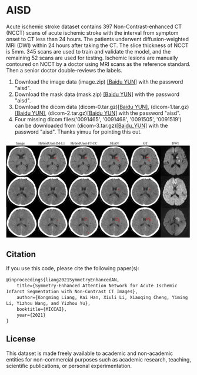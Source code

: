 # AISD

Acute ischemic stroke dataset contains 397 Non-Contrast-enhanced CT (NCCT) scans of acute ischemic stroke with the interval from symptom onset to CT less than 24 hours. The patients underwent diffusion-weighted MRI (DWI) within 24 hours after taking the CT. The slice thickness of NCCT is 5mm. 345 scans are used to train and validate the model, and the remaining 52 scans are used for testing. Ischemic lesions are manually contoured on NCCT by a doctor using MRI scans as the reference standard. Then a senior doctor double-reviews the labels.

1. Download the image data (image.zip) [[Baidu YUN]](https://pan.baidu.com/s/12nouuU6MbFrQps4EmTcomA) with the password "aisd".
2. Download the mask data (mask.zip) [[Baidu YUN]](https://pan.baidu.com/s/1MR4tAEHypdTRnqprXuRRXQ) with the password "aisd".
3. Download the dicom data (dicom-0.tar.gz)[[Baidu YUN]](https://pan.baidu.com/s/1JLgGtkdzP8TlH2va5LRQ7w), (dicom-1.tar.gz)[[Baidu YUN]](https://pan.baidu.com/s/15CFiAdhI0cG7Ad1GT3gpUQ), (dicom-2.tar.gz)[[Baidu YUN]](https://pan.baidu.com/s/1QLOUojfAzFSE3-F8hTJZ7w) with the password "aisd".
4. Four missing dicom files('0091465', '0091468', '0091505', '0091519') can be downloaded from (dicom-3.tar.gz)[[Baidu_YUN]](https://pan.baidu.com/s/1Rblm1fU6xrpYSQub45f-Ig) with the password "aisd". Thanks yimuu for pointing this out.

![Samples](https://github.com/GriffinLiang/AISD/blob/main/vis.png)


## Citation

If you use this code, please cite the following paper(s):

	@inproceedings{liang2021SymmetryEnhancedAN,
		title={Symmetry-Enhanced Attention Network for Acute Ischemic Infarct Segmentation with Non-Contrast CT Images},    
		author={Kongming Liang, Kai Han, Xiuli Li, Xiaoqing Cheng, Yiming Li, Yizhou Wang, and Yizhou Yu},    
		booktitle={MICCAI},    
		year={2021}    
	}


## License
This dataset is made freely available to academic and non-academic entities for non-commercial purposes such as academic research, teaching, scientific publications, or personal experimentation.

